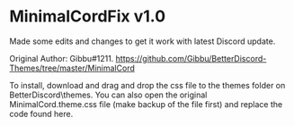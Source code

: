 # MinimalCordFix v1.0
Made some edits and changes to get it work with latest Discord update. 

Original Author: Gibbu#1211. 
https://github.com/Gibbu/BetterDiscord-Themes/tree/master/MinimalCord

To install, download and drag and drop the css file to the themes folder on BetterDiscord\themes. 
You can also open the original MinimalCord.theme.css file (make backup of the file first) and replace the code found here.
